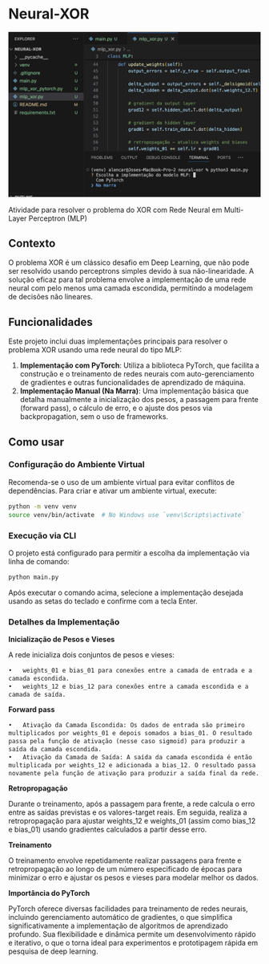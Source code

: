 # Neural-XOR
![CLI](static/image.png)

Atividade para resolver o problema do XOR com Rede Neural em Multi-Layer Perceptron (MLP)

## Contexto
O problema XOR é um clássico desafio em Deep Learning, que não pode ser resolvido usando perceptrons simples devido à sua não-linearidade. A solução eficaz para tal problema envolve a implementação de uma rede neural com pelo menos uma camada escondida, permitindo a modelagem de decisões não lineares.

## Funcionalidades
Este projeto inclui duas implementações principais para resolver o problema XOR usando uma rede neural do tipo MLP:
1. **Implementação com PyTorch**: Utiliza a biblioteca PyTorch, que facilita a construção e o treinamento de redes neurais com auto-gerenciamento de gradientes e outras funcionalidades de aprendizado de máquina.
2. **Implementação Manual (Na Marra)**: Uma implementação básica que detalha manualmente a inicialização dos pesos, a passagem para frente (forward pass), o cálculo de erro, e o ajuste dos pesos via backpropagation, sem o uso de frameworks.

## Como usar

### Configuração do Ambiente Virtual

Recomenda-se o uso de um ambiente virtual para evitar conflitos de dependências. Para criar e ativar um ambiente virtual, execute:

```bash
python -m venv venv
source venv/bin/activate  # No Windows use `venv\Scripts\activate`
```

### Execução via CLI

O projeto está configurado para permitir a escolha da implementação via linha de comando:
```bash
python main.py
```

Após executar o comando acima, selecione a implementação desejada usando as setas do teclado e confirme com a tecla Enter.

### Detalhes da Implementação

**Inicialização de Pesos e Vieses**

A rede inicializa dois conjuntos de pesos e vieses:

	•	weights_01 e bias_01 para conexões entre a camada de entrada e a camada escondida.
	•	weights_12 e bias_12 para conexões entre a camada escondida e a camada de saída.

**Forward pass**

	•	Ativação da Camada Escondida: Os dados de entrada são primeiro multiplicados por weights_01 e depois somados a bias_01. O resultado passa pela função de ativação (nesse caso sigmoid) para produzir a saída da camada escondida.
	•	Ativação da Camada de Saída: A saída da camada escondida é então multiplicada por weights_12 e adicionada a bias_12. O resultado passa novamente pela função de ativação para produzir a saída final da rede.

**Retropropagação**

Durante o treinamento, após a passagem para frente, a rede calcula o erro entre as saídas previstas e os valores-target reais. Em seguida, realiza a retropropagação para ajustar weights_12 e weights_01 (assim como bias_12 e bias_01) usando gradientes calculados a partir desse erro.

**Treinamento**

O treinamento envolve repetidamente realizar passagens para frente e retropropagação ao longo de um número especificado de épocas para minimizar o erro e ajustar os pesos e vieses para modelar melhor os dados.

**Importância do PyTorch**

PyTorch oferece diversas facilidades para treinamento de redes neurais, incluindo gerenciamento automático de gradientes, o que simplifica significativamente a implementação de algoritmos de aprendizado profundo. Sua flexibilidade e dinâmica permite um desenvolvimento rápido e iterativo, o que o torna ideal para experimentos e prototipagem rápida em pesquisa de deep learning.
